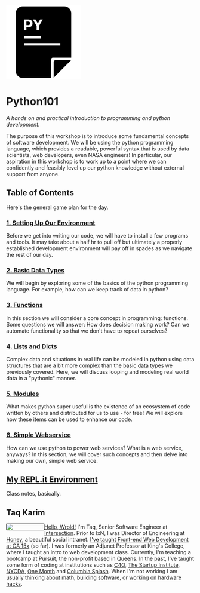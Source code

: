 ![pycon](https://github.com/mottaquikarim/PythonBootcamp/blob/master/assets/pycon.png?raw=true)

# Python101

*A hands on and practical introduction
 to programming and python development.*

The purpose of this workshop is to introduce some fundamental concepts of software development. We will be using the python programming language, which provides a readable, powerful syntax that is used by data scientists, web developers, even NASA engineers! In particular, our aspiration in this workshop is to work up to a point where we can confidently and feasibly level up our python knowledge without external support from anyone. 

## Table of Contents
Here's the general game plan for the day.

### [1. Setting Up Our Environment](Setting_Up_Our_Environment)
Before we get into writing our code, we will have to install a few programs and tools. It may take about a half hr to pull off but ultimately a properly established development environment will pay off in spades as we navigate the rest of our day.

### [2. Basic Data Types](Basic_Data_Types)
We will begin by exploring some of the basics of the python programming language. For example, how can we keep track of data in python?

### [3. Functions](Functions)
In this section we will consider a core concept in programming: functions. Some questions we will answer: How does decision making work? Can we automate functionality so that we don't have to repeat ourselves? 

### [4. Lists and Dicts](Lists_and_Dicts)
Complex data and situations in real life can be modeled in python using data structures that are a bit more complex than the basic data types we previously covered. Here, we will discuss looping and modeling real world data in a "pythonic" manner.

### [5. Modules](Modules)
What makes python super useful is the existence of an ecosystem of code written by others and distributed for us to use - for free! We will explore how these items can be used to enhance our code.

### [6. Simple Webservice](Simple_Webservice)
How can we use python to power web services? What is a web service, anyways? In this section, we will cover such concepts and then delve into making our own, simple web service.

## [My REPL.it Environment](https://repl.it/@mottaquikarim/CapitalTrustworthyAdministration)
Class notes, basically.


## Taq Karim
<img src="https://github.com/mottaquikarim/FEWDRemote/blob/master/assets/Image-1-1.jpg?raw=true" style="width: 100px; height: auto; border: 1px solid black" width="100" align="left"> 

[Hello, Wrold!](https://medium.com/@the_taqquikarim/console-log-hello-wrold-3e3abeb44396) I'm Taq, Senior Software Engineer at [Intersection](https://twitter.com/intersection_co). Prior to IxN, I was Director of Engineering at [Honey](https://honey.is/), a beautiful social intranet. [I've taught Front-end Web Development at GA 15x](https://medium.com/@the_taqquikarim/10-lessons-learned-from-100-weeks-of-teaching-fewd-12c43db14f6b) (so far). I was formerly an Adjunct Professor at King's College, where I taught an intro to web development class.  Currently, I'm teaching a bootcamp at Pursuit, the non-profit based in Queens. In the past, I've taught some form of coding at institutions such as [C4Q](https://www.c4q.nyc/), [The Startup Institute](https://www.startupinstitute.com/), [NYCDA](https://nycda.com/), [One Month](https://onemonth.com/) and [Columbia Splash](https://columbia.learningu.org/). When I'm not working I am usually [thinking about math](https://medium.com/math-musings/why-does-25-25-2-2-1-100-25-an-explanation-6c7e7b283d41), [building](https://medium.com/@the_taqquikarim/a-technique-for-saving-content-from-a-data-text-html-uri-10f045a8876d) [software](https://medium.com/@the_taqquikarim/introducing-bonfire-2c0e437895e2), or [working](https://photos.app.goo.gl/w1crzgI7DqCgGR373) [on](https://photos.app.goo.gl/EaFkp5SmyO0opkg32) [hardware](https://photos.app.goo.gl/tvxPl2zbIMl7FEnK2) [hacks](https://www.instagram.com/p/8rARZNND_t/?taken-by=taqqui.karim).
